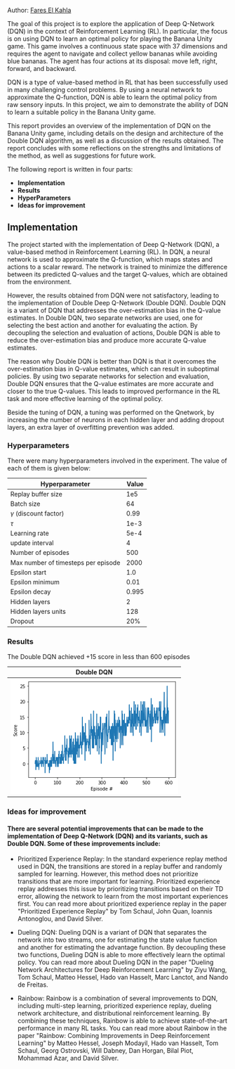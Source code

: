 Author: [Fares El Kahla](https://github.com/faresbkh) 

The goal of this project is to explore the application of Deep Q-Network (DQN) in the context of Reinforcement Learning (RL). In particular, the focus is on using DQN to learn an optimal policy for playing the Banana Unity game. This game involves a continuous state space with 37 dimensions and requires the agent to navigate and collect yellow bananas while avoiding blue bananas. The agent has four actions at its disposal: move left, right, forward, and backward.

DQN is a type of value-based method in RL that has been successfully used in many challenging control problems. By using a neural network to approximate the Q-function, DQN is able to learn the optimal policy from raw sensory inputs. In this project, we aim to demonstrate the ability of DQN to learn a suitable policy in the Banana Unity game.

This report provides an overview of the implementation of DQN on the Banana Unity game, including details on the design and architecture of the Double DQN algorithm, as well as a discussion of the results obtained. The report concludes with some reflections on the strengths and limitations of the method, as well as suggestions for future work.

The following report is written in four parts:

- **Implementation**
- **Results**
- **HyperParameters**
- **Ideas for improvement** 



## Implementation

The project started with the implementation of Deep Q-Network (DQN), a value-based method in Reinforcement Learning (RL). In DQN, a neural network is used to approximate the Q-function, which maps states and actions to a scalar reward. The network is trained to minimize the difference between its predicted Q-values and the target Q-values, which are obtained from the environment.

However, the results obtained from DQN were not satisfactory, leading to the implementation of Double Deep Q-Network (Double DQN). Double DQN is a variant of DQN that addresses the over-estimation bias in the Q-value estimates. In Double DQN, two separate networks are used, one for selecting the best action and another for evaluating the action. By decoupling the selection and evaluation of actions, Double DQN is able to reduce the over-estimation bias and produce more accurate Q-value estimates.

The reason why Double DQN is better than DQN is that it overcomes the over-estimation bias in Q-value estimates, which can result in suboptimal policies. By using two separate networks for selection and evaluation, Double DQN ensures that the Q-value estimates are more accurate and closer to the true Q-values. This leads to improved performance in the RL task and more effective learning of the optimal policy.

Beside the tuning of DQN, a tuning was performed on the Qnetwork, by increasing the number of neurons in each hidden layer and adding dropout layers, an extra layer of overfitting prevention was added.

  ### Hyperparameters

  There were many hyperparameters involved in the experiment. The value of each of them is given below:

  | Hyperparameter                      | Value |
  | ----------------------------------- | ----- |
  | Replay buffer size                  | 1e5   |
  | Batch size                          | 64    |
  | $\gamma$ (discount factor)          | 0.99  |
  | $\tau$                              | 1e-3  |
  | Learning rate                       | 5e-4  |
  | update interval                     | 4     |
  | Number of episodes                  | 500   |
  | Max number of timesteps per episode | 2000  |
  | Epsilon start                       | 1.0   |
  | Epsilon minimum                     | 0.01  |
  | Epsilon decay                       | 0.995 |
  | Hidden layers                       |   2   |
  | Hidden layers units                 |  128  |
  | Dropout                             |  20%  |


 ### Results
The Double DQN achieved +15 score in  less than 600 episodes


| Double DQN  |
| --------------------------------------------------- |
| ![double-dqn](results/dddqn_new_scores.png) 


### Ideas for improvement

####  There are several potential improvements that can be made to the implementation of Deep Q-Network (DQN) and its variants, such as Double DQN. Some of these improvements include:

* Prioritized Experience Replay: In the standard experience replay method used in DQN, the transitions are stored in a replay buffer and randomly sampled for learning. However, this method does not prioritize transitions that are more important for learning. Prioritized experience replay addresses this issue by prioritizing transitions based on their TD error, allowing the network to learn from the most important experiences first. You can read more about prioritized experience replay in the paper "Prioritized Experience Replay" by Tom Schaul, John Quan, Ioannis Antonoglou, and David Silver.

* Dueling DQN: Dueling DQN is a variant of DQN that separates the network into two streams, one for estimating the state value function and another for estimating the advantage function. By decoupling these two functions, Dueling DQN is able to more effectively learn the optimal policy. You can read more about Dueling DQN in the paper "Dueling Network Architectures for Deep Reinforcement Learning" by Ziyu Wang, Tom Schaul, Matteo Hessel, Hado van Hasselt, Marc Lanctot, and Nando de Freitas.

* Rainbow: Rainbow is a combination of several improvements to DQN, including multi-step learning, prioritized experience replay, dueling network architecture, and distributional reinforcement learning. By combining these techniques, Rainbow is able to achieve state-of-the-art performance in many RL tasks. You can read more about Rainbow in the paper "Rainbow: Combining Improvements in Deep Reinforcement Learning" by Matteo Hessel, Joseph Modayil, Hado van Hasselt, Tom Schaul, Georg Ostrovski, Will Dabney, Dan Horgan, Bilal Piot, Mohammad Azar, and David Silver.